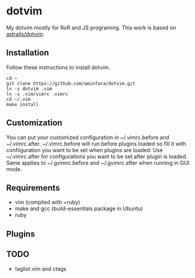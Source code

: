 # dotvim
My dotvim mostly for RoR and JS programing. This work is based on [astrails/dotvim](https://github.com/astrails/dotvim).

## Installation
Follow these instructions to install dotvim.

```Shell
cd ~
git clone https://github.com/aminfara/dotvim.git
ln -s dotvim .vim
ln -s .vim/vimrc .vimrc
cd ~/.vim
make install
```
## Customization
You can put your customized configuration in ~/.vimrc.before and ~/.vimrc.after. ~/.vimrc.before will run before plugins loaded so fill it with confiiguration you want to be set when plugins are loaded. Use ~/.vimrc.after for configurations you want to be set after plugin is loaded. Same applies to ~/.gvimrc.before and ~/.gvimrc.after when running in GUI mode.

## Requirements
* vim (complied with +ruby)
* make and gcc (build-essentials package in Ubuntu)
* ruby

## Plugins

## TODO
* taglist.vim and ctags


